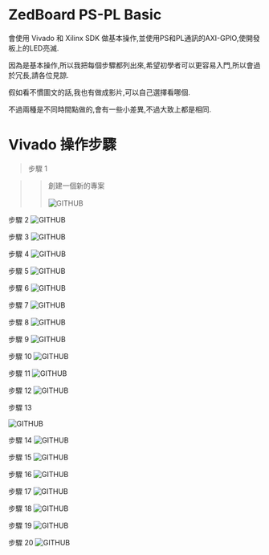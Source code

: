 # ZedBoard PS-PL Basic
會使用 Vivado 和 Xilinx SDK 做基本操作,並使用PS和PL通訊的AXI-GPIO,使開發板上的LED亮滅.

因為是基本操作,所以我把每個步驟都列出來,希望初學者可以更容易入門,所以會過於冗長,請各位見諒.

假如看不慣圖文的話,我也有做成影片,可以自己選擇看哪個.

不過兩種是不同時間點做的,會有一些小差異,不過大致上都是相同.

# Vivado 操作步驟
>步驟 1

>> 創建一個新的專案<br><br>
>> ![GITHUB](image/01.png "01")

步驟 2
![GITHUB](image/02.png "02")

步驟 3
![GITHUB](image/03.png "03")

步驟 4
![GITHUB](image/04.png "04")

步驟 5
![GITHUB](image/05.png "05")

步驟 6
![GITHUB](image/06.png "06")

步驟 7
![GITHUB](image/07.png "07")

步驟 8
![GITHUB](image/08.png "08")

步驟 9
![GITHUB](image/09.png "09")

步驟 10
![GITHUB](image/10.png "10")

步驟 11
![GITHUB](image/11.png "11")

步驟 12
![GITHUB](image/12.png "12")

步驟 13

![GITHUB](image/13.png "13")

步驟 14
![GITHUB](image/14.png "14")

步驟 15
![GITHUB](image/15.png "15")

步驟 16
![GITHUB](image/16.png "16")

步驟 17
![GITHUB](image/17.png "17")

步驟 18
![GITHUB](image/18.png "18")

步驟 19
![GITHUB](image/19.png "19")

步驟 20
![GITHUB](image/20.png "20")

